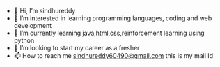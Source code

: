 - 👋 Hi, I’m sindhureddy
- 👀 I’m interested in learning programming languages, coding and web development
- 🌱 I’m currently learning java,html,css,reinforcement learning using python
- 💞️ I’m looking to start my career as a fresher
- 📫 How to reach me sindhureddy60490@gmail.com this is my mail Id

<!---
sindhureddy04/sindhureddy04 is a ✨ special ✨ repository because its `README.md` (this file) appears on your GitHub profile.
You can click the Preview link to take a look at your changes.
--->
